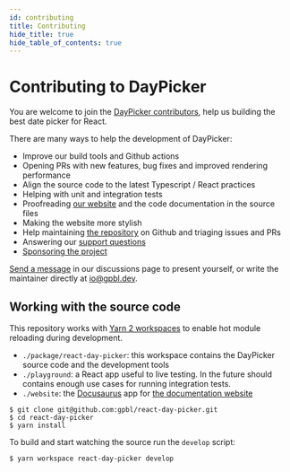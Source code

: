 ```yaml
---
id: contributing
title: Contributing
hide_title: true
hide_table_of_contents: true
---
```


<!-- This file is copied via copy-docs.sh at build time. Do not edit it! -->

# Contributing to DayPicker

You are welcome to join the [DayPicker
contributors](https://github.com/gpbl/react-day-picker/graphs/contributors),
help us building the best date picker for React.

There are many ways to help the development of DayPicker:

- Improve our build tools and Github actions
- Opening PRs with new features, bug fixes and improved rendering performance
- Align the source code to the latest Typescript / React practices
- Helping with unit and integration tests
- Proofreading [our website](http://react-day-picker-next.netlify.app) and the
  code documentation in the source files
- Making the website more stylish
- Help maintaining [the repository](https://github.com/gpbl/react-day-picker) on Github and triaging issues and PRs
- Answering our [support questions](https://github.com/gpbl/react-day-picker/discussions/categories/support)
- [Sponsoring the project](https://github.com/sponsors/gpbl)

[Send a
message](https://github.com/gpbl/react-day-picker/discussions)
in our discussions page to present yourself, or write the maintainer directly at
[io@gpbl.dev](mailto:io@gpbl.dev).

## Working with the source code

This repository works with [Yarn 2 workspaces](https://yarnpkg.com/features/workspaces) to enable hot module reloading during development.

- `./package/react-day-picker`: this workspace contains the DayPicker source code and the development tools
- `./playground`: a React app useful to live testing. In the future should contains enough use cases for running integration tests.
- `./website`: the [Docusaurus](http://v2.docusaurus.io) app for [the documentation website](http://react-day-picker-next.netlify.app)

```
$ git clone git@github.com:gpbl/react-day-picker.git
$ cd react-day-picker
$ yarn install
```

To build and start watching the source run the `develop` script:

```
$ yarn workspace react-day-picker develop
```
